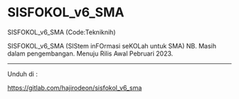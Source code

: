 # SISFOKOL_v6_SMA

SISFOKOL_v6_SMA (Code:Tekniknih)  

SISFOKOL_v6_SMA (SIStem inFOrmasi seKOLah untuk SMA)  NB. Masih dalam pengembangan. Menuju Rilis Awal Pebruari 2023.

---

Unduh di : 

https://gitlab.com/hajirodeon/sisfokol_v6_sma
